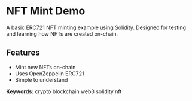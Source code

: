 # NFT Mint Demo

A basic ERC721 NFT minting example using Solidity. Designed for testing and learning how NFTs are created on-chain.

## Features
- Mint new NFTs on-chain  
- Uses OpenZeppelin ERC721  
- Simple to understand

**Keywords:** crypto blockchain web3 solidity nft
